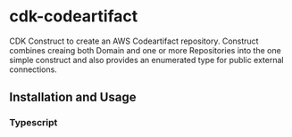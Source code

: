 # cdk-codeartifact

CDK Construct to create an AWS Codeartifact repository.  Construct combines creaing both Domain and one or more Repositories into the one simple construct and also provides an enumerated type for public external connections.

## Installation and Usage


### Typescript

